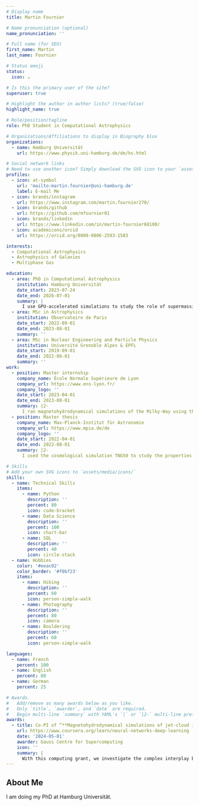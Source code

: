 ```yaml
---
# Display name
title: Martin Fournier

# Name pronunciation (optional)
name_pronunciation: ''

# Full name (for SEO)
first_name: Martin
last_name: Fournier

# Status emoji
status:
  icon: ☕️

# Is this the primary user of the site?
superuser: true

# Highlight the author in author lists? (true/false)
highlight_name: true

# Role/position/tagline
role: PhD Student in Computational Astrophysics

# Organizations/Affiliations to display in Biography blox
organizations:
  - name: Hamburg Universität
    url: https://www.physik.uni-hamburg.de/de/hs.html

# Social network links
# Need to use another icon? Simply download the SVG icon to your `assets/media/icons/` folder.
profiles:
  - icon: at-symbol
    url: 'mailto:martin.fournier@uni-hamburg.de'
    label: E-mail Me
  - icon: brands/instagram
    url: https://www.instagram.com/martin.fournier270/
  - icon: brands/github
    url: https://github.com/mfournier01
  - icon: brands/linkedin
    url: https://www.linkedin.com/in/martin-fournier68100/
  - icon: academicons/orcid
    url: https://orcid.org/0009-0006-2593-1583

interests:
  - Computational Astrophysics
  - Astrophysics of Galaxies
  - Multiphase Gas

education:
  - area: PhD in Computational Astrophysics
    institution: Hamburg Universität
    date_start: 2023-07-24
    date_end: 2026-07-01
    summary: |
      I use GPU-accelerated simulations to study the role of supermassive black hole in the development of thermal instabilities in the multiphase intracluster medium.
  - area: MSc in Astrophysics
    institution: Observatoire de Paris
    date_start: 2022-09-01
    date_end: 2023-08-01
    summary: ''
  - area: MSc in Nuclear Engineering and Particle Physics
    institution: Université Grenoble Alpes & EPFL
    date_start: 2019-09-01
    date_end: 2022-08-01
    summary: ''
work:
  - position: Master internship
    company_name: École Normale Supérieure de Lyon
    company_url: https://www.ens-lyon.fr/
    company_logo: ''
    date_start: 2023-04-01
    date_end: 2023-08-01
    summary: |2-
      I ran magnetohydrodynamical simulations of the Milky-Way using the RAMSES code to investigate the propagation of high-energy cosmic rays emitted from the Galactic Center.
  - position: Master thesis
    company_name: Max-Planck-Institut für Astronomie
    company_url: https://www.mpia.de/de
    company_logo: ''
    date_start: 2022-04-01
    date_end: 2022-08-01
    summary: |2-
      I used the cosmological simulation TNG50 to study the properties of Magellanic Clouds analogs.

# Skills
# Add your own SVG icons to `assets/media/icons/`
skills:
  - name: Technical Skills
    items:
      - name: Python
        description: ''
        percent: 80
        icon: code-bracket
      - name: Data Science
        description: ''
        percent: 100
        icon: chart-bar
      - name: SQL
        description: ''
        percent: 40
        icon: circle-stack
  - name: Hobbies
    color: '#eeac02'
    color_border: '#f0bf23'
    items:
      - name: Hiking
        description: ''
        percent: 60
        icon: person-simple-walk
      - name: Photography
        description: ''
        percent: 80
        icon: camera
      - name: Bouldering
        description: ''
        percent: 60
        icon: person-simple-walk        

languages:
  - name: French
    percent: 100
  - name: English
    percent: 80
  - name: German
    percent: 25

# Awards.
#   Add/remove as many awards below as you like.
#   Only `title`, `awarder`, and `date` are required.
#   Begin multi-line `summary` with YAML's `|` or `|2-` multi-line prefix and indent 2 spaces below.
awards:
  - title: Co-PI of “**Magnetohydrodynamical simulations of jet-cloud interactions in the intracluster medium**”, *1.00 Mcore-h on JUWELS GPU Booster* (2024) 
    url: https://www.coursera.org/learn/neural-networks-deep-learning
    date: '2024-05-01'
    awarder: Gauss Centre for Supercomputing
    icon: ''
    summary: |
      With this computing grant, we investigate the complex interplay between active galactic nuclei feedback, thermal instability, and the role that magnetic fields play in the formation of the multiphase intracluster medium. We use GPU-accelerated simulations of an idealized galaxy cluster using the AthenaPK code.
---
```


## About Me

I am doing my PhD at Hamburg Universität.
